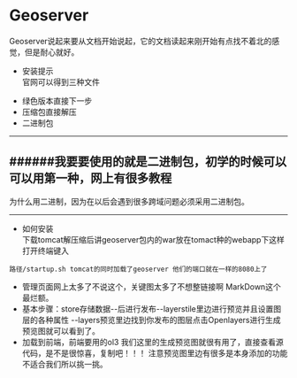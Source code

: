# Geoserver  

Geoserver说起来要从文档开始说起，它的文档读起来刚开始有点找不着北的感觉，但是耐心就好。  

+ 安装提示  
官网可以得到三种文件  
 * 绿色版本直接下一步
 * 压缩包直接解压
 * 二进制包
------------------
######我要要使用的就是二进制包，初学的时候可以可以用第一种，网上有很多教程  
------------------
为什么用二进制，因为在以后会遇到很多跨域问题必须采用二进制包。  

------------------  
+ 如何安装  
下载tomcat解压缩后讲geoserver包内的war放在tomact种的webapp下这样打开终端键入
```
路径/startup.sh tomcat的同时加载了geoserver 他们的端口就在一样的8080上了
```
+ 管理页面网上太多了不说这个，关键图太多了不想整链接啊 MarkDown这个最烂额。  
+ 基本步骤：store存储数据--后进行发布--layerstile里边进行预览并且设置图层的各种属性
--layers预览里边找到你发布的图层点击Openlayers进行生成预览图就可以看到了。   
+ 加载到前端，前端要用的ol3 我们这里的生成预览图就很有用了，直接查看源代码，是不是很惊喜，复制吧！！！
注意预览图里边有很多是本身添加的功能不适合我们所以挑一挑。  
